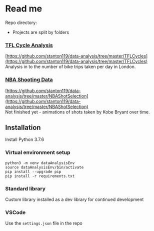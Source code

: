 # Read me

Repo directory:  
* Projects are split by folders


### [TFL Cycle Analysis](TFLCycles/)
<!-- Skills: data visualisation, regression -->
[https://github.com/stanton119/data-analysis/tree/master/TFLCycles](https://github.com/stanton119/data-analysis/tree/master/TFLCycles)  
Analysis in to the number of bike trips taken per day in London.  


### [NBA Shooting Data](NBAShotSelection/)
[https://github.com/stanton119/data-analysis/tree/master/NBAShotSelection](https://github.com/stanton119/data-analysis/tree/master/NBAShotSelection)  
Not finished yet - animations of shots taken by Kobe Bryant over time.  



## Installation
Install Python 3.7.6
### Virtual environment setup  
```
python3 -m venv dataAnalysisEnv
source dataAnalysisEnv/bin/activate
pip install --upgrade pip
pip install -r requirements.txt
```

### Standard library
Custom library installed as a dev library for continued development

### VSCode
Use the `settings.json` file in the repo
